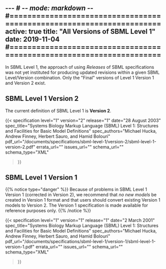 --- # -*- mode: markdown -*-
#=====================================================================
active: true
title: "All Versions of SBML Level 1"
date: 2019-11-04
#=====================================================================
---

In SBML Level 1, the approach of using _Releases_ of SBML specifications was not yet instituted for producing updated revisions within a given SBML Level/Version combination. Only the "Final" versions of Level&nbsp;1 Version&nbsp;1 and Version&nbsp;2 exist.


## SBML Level 1 Version 2

The current definition of SBML Level 1 is **Version 2**.

{{< specification level="1" version="2" release="1" date="28 August 2003"
    spec_title="Systems Biology Markup Language (SBML) Level 1: Structures and Facilities for Basic Model Definitions"
    spec_authors="Michael Hucka, Andrew Finney, Herbert Sauro, and Hamid Bolouri"
    pdf_url="/documents/specifications/sbml-level-1/version-2/sbml-level-1-version-2.pdf"
    errata_url=""
    issues_url=""
    schema_url=""
    schema_type="XML"
>}}



## SBML Level 1 Version 1

{{% notice type="danger" %}}
Because of problems in SBML Level 1 Version 1 (corrected in Version&nbsp;2), we recommend that *no new models* be created in Version&nbsp;1 format and that users should convert existing Version&nbsp;1 models to Version&nbsp;2. The Version&nbsp;1 specification is made available for reference purposes only.
{{% /notice %}}

{{< specification level="1" version="1" release="1" date="2 March 2001"
    spec_title="Systems Biology Markup Language (SBML) Level 1: Structures and Facilities for Basic Model Definitions"
    spec_authors="Michael Hucka, Andrew Finney, Herbert Sauro, and Hamid Bolouri"
    pdf_url="/documents/specifications/sbml-level-1/version-1/sbml-level-1-version-1.pdf"
    errata_url=""
    issues_url=""
    schema_url=""
    schema_type="XML"
>}}

